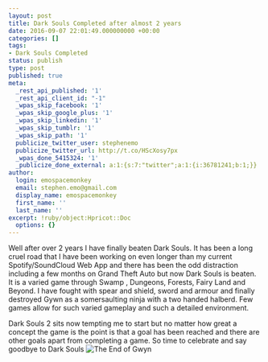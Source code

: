 ```yaml
---
layout: post
title: Dark Souls Completed after almost 2 years
date: 2016-09-07 22:01:49.000000000 +00:00
categories: []
tags:
- Dark Souls Completed
status: publish
type: post
published: true
meta:
  _rest_api_published: '1'
  _rest_api_client_id: "-1"
  _wpas_skip_facebook: '1'
  _wpas_skip_google_plus: '1'
  _wpas_skip_linkedin: '1'
  _wpas_skip_tumblr: '1'
  _wpas_skip_path: '1'
  publicize_twitter_user: stephenemo
  publicize_twitter_url: http://t.co/HScXosy7px
  _wpas_done_5415324: '1'
  _publicize_done_external: a:1:{s:7:"twitter";a:1:{i:36781241;b:1;}}
author:
  login: emospacemonkey
  email: stephen.emo@gmail.com
  display_name: emospacemonkey
  first_name: ''
  last_name: ''
excerpt: !ruby/object:Hpricot::Doc
  options: {}
---
```

Well after over 2 years I have finally beaten Dark Souls. It has been a long cruel road that I have been working on even longer than my current Spotify/SoundCloud Web App and there has been the odd distraction including a few months on Grand Theft Auto but now Dark Souls is beaten. It is a varied game through Swamp , Dungeons, Forests, Fairy Land and Beyond. I have fought with spear and shield, sword and armour and finally destroyed Gywn as a somersaulting ninja with a two handed halberd. Few games allow for such varied gameplay and such a detailed environment.

Dark Souls 2 sits now tempting me to start but no matter how great a concept the game is the point is that a goal has been reached and there are other goals apart from completing a game. So time to celebrate and say goodbye to Dark Souls
![The End of Gwyn](http://emomonkey.github.io/images/darksouls.jpg)

